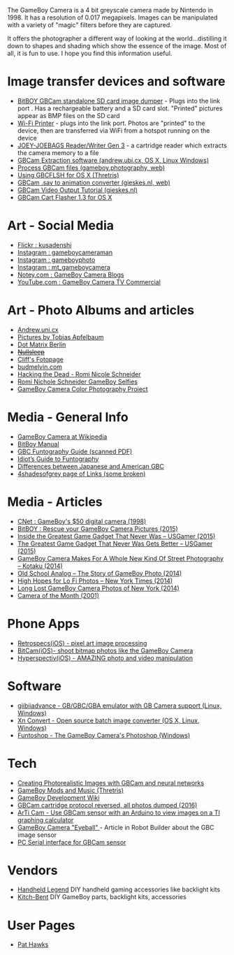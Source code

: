The GameBoy Camera is a 4 bit greyscale camera made by Nintendo in 1998. It has a resolution of 0.017 megapixels. Images can be manipulated with a variety of "magic" filters before they are captured.  

It offers the photographer a different way of looking at the world…distilling it down to shapes and shading which show the essence of the image. Most of all, it is fun to use. I hope you find this information useful.

# Image transfer devices and software
* [BitBOY GBCam standalone SD card image dumper](http://gameboyphoto.bigcartel.com/product/bitboy) - Plugs into the link port . Has a rechargeable battery and a SD card slot. "Printed" pictures appear as BMP files on the SD card
* [Wi-Fi Printer](https://www.etsy.com/listing/612978272/gameboy-camera-wifi-printer) - plugs into the link port. Photos are "printed" to the device, then are transferred via WiFi from a hotspot running on the device
* [JOEY-JOEBAGS Reader/Writer Gen 3](https://bennvenn.myshopify.com/products/reader-writer-gen2) - a cartridge reader which extracts the camera memory to a file
* [GBCam Extraction software (andrew.ubi.cx, OS X, Linux Windows)](http://andrew.uni.cx/camera.html)
* [Process GBCam files (gameboy.photography, web)](http://www.gameboy.photography/)
* [Using GBCFLSH for OS X (Thretris)](http://thretris.blogspot.com/2009/12/how-to-using-gbcflsh-for-macosx.html)
* [GBCam .sav to animation converter (gieskes.nl, web)](http://gieskes.nl/gameboy-camera/sav-converter/)
* [GBCam Video Output Tutorial (gieskes.nl)](http://gieskes.nl/gb_camera_video_out_tutorial/)
* [GBCam Cart Flasher 1.3 for OS X](http://randombazz.blogspot.com/2011/08/gb-cart-flasher-software-13-for-mac-osx.html)

# Art - Social Media
* [Flickr : kusadenshi](https://www.flickr.com/photos/kusadenshi/albums/72157600923103239)
* [Instagram : gameboycameraman](https://www.instagram.com/gameboycameraman/)
* [Instagram : gameboyphoto](https://instagram.com/gameboyphoto/)
* [Instagram : mt_gameboycamera](https://www.instagram.com/mr_gameboycamera/)
* [Notey.com : GameBoy Camera Blogs](http://www.notey.com/blogs/game-boy-camera)
* [YouTube.com : GameBoy Camera TV Commercial](https://www.youtube.com/watch?v=b8moy4nDUeg&feature=youtu.be)

# Art - Photo Albums and articles
* [Andrew.uni.cx](http://andrew.uni.cx/camera.html)
* [Pictures by Tobias Apfelbaum](http://gameboy.rot-blau.com/)
* [Dot Matrix Berlin](http://dotmatrixberlin.blogspot.com/)
* ~~[Nullsleep](http://www.nullsleep.com/gb_gallery/)~~
* [Cliff's Fotopage](http://cliff-greene.fotopages.com/?entry=198855)
* [budmelvin.com](http://www.budmelvin.com/gb1.html)
* [Hacking the Dead - Romi Nicole Schneider](http://www.rominicoleschneider.com/hacking-the-dead.html)
* [Romi Nichole Schneider GameBoy Selfies](https://www.rominicoles.com/gameboy-selfies)
* [GameBoy Camera Color Photography Project](http://www.ironicsans.com/2007/09/idea_color_photos_with_the_gam.html)

# Media - General Info
* [GameBoy Camera at Wikipedia](https://en.wikipedia.org/wiki/Game_Boy_Camera)
* [BitBoy Manual](http://gameboyphoto.com/gameboyphoto/gameboy_process_resources_files/BitBoy_Manual_V6-3.pdf)
* [GBC Funtography Guide (scanned PDF)](http://www.mediafire.com/view/lyk0co0l4bwq2ld/Nintendo_Funtography_Guide.pdf)
* [Idiot’s Guide to Funtography](http://www.dmgice.com/rules/camidiot.htm)
* [Differences between Japanese and American GBC](https://tcrf.net/Game_Boy_Camera/Regional_Differences)
* [4shadesofgrey page of Links (some broken)](http://www.4shadesofgray.com/gbclinks.html)

# Media - Articles
* [CNet : GameBoy's $50 digital camera (1998)](https://www.cnet.com/news/game-boys-50-digital-camera/)
* [BitBOY : Rescue your GameBoy Camera Pictures (2015)](http://popgeeks.net/rescue-your-game-boy-camera-pictures-with-the-bitboy/)
* [Inside the Greatest Game Gadget That Never Was – USGamer (2015)](http://www.usgamer.net/articles/inside-the-greatest-game-gadget-that-never-was)
* [The Greatest Game Gadget That Never Was Gets Better – USGamer (2015)](http://www.usgamer.net/articles/the-greatest-game-gadget-that-never-was-gets-even-better#comments)
* [GameBoy Camera Makes For A Whole New Kind Of Street Photography – Kotaku (2014)](http://kotaku.com/game-boy-camera-makes-for-a-whole-new-kind-of-street-ph-1575668236)
* [Old School Analog – The Story of GameBoy Photo (2014)](http://www.thephoblographer.com/2014/11/04/old-school-analog-story-gameboy-photo/#.Vfbj6cqgyDB)
* [High Hopes for Lo Fi Photos – New York Times (2014)](http://lens.blogs.nytimes.com/2014/11/11/high-hopes-for-lo-fi-photos/)
* [Long Lost GameBoy Camera Photos of New York (2014)](http://thecreatorsproject.vice.com/blog/long-lost-game-boy-camera-photos)
* [Camera of the Month (2001)](http://www.cameraofthemonth.com/articles/NintendoGameboyCamera.shtml)

# Phone Apps
* [Retrospecs(iOS) - pixel art image processing](https://itunes.apple.com/us/app/retrospecs-retro-computing/id887031094?mt=8)
* [BitCam(iOS)- shoot bitmap photos like the GameBoy Camera](https://itunes.apple.com/us/app/bitcam/id1114990619?mt=8)
* [Hyperspectiv(iOS) - AMAZING photo and video manipulation](https://itunes.apple.com/us/app/hyperspektiv/id1058051662?mt=8)

# Software
* [giibiiadvance - GB/GBC/GBA emulator with GB Camera support (Linux, Windows)](https://github.com/AntonioND/giibiiadvance)
* [Xn Convert - Open source batch image converter (OS X, Linux, Windows)](http://www.xnview.com/en/xnconvert/)
* [Funtoshop - The GameBoy Camera's Photoshop (Windows)](http://funtoshop.sourceforge.net/)

# Tech
* [Creating Photorealistic Images with GBCam and neural networks](http://www.pinchofintelligence.com/photorealistic-neural-network-gameboy/)
* [GameBoy Mods and Music (Thretris)](http://thretris.blogspot.com/)
* [GameBoy Development Wiki](http://gbdev.gg8.se/wiki/articles/Main_Page)
* [GBCam cartridge protocol reversed,  all photos dumped (2016)](http://hackaday.com/2016/03/08/game-boy-camera-cartridge-reversed-photos-dumped)
* [ArTi Cam - Use GBCam sensor with an Arduino to view images on a TI graphing calculator](https://www.cemetech.net/projects/item.php?id=54)
* [GameBoy Camera "Eyeball" ](http://web.csulb.edu/~wmartinz/rssc/sites/default/files/newsletter/jun99.pdf) - Article in Robot Builder about the GBC image sensor
* [PC Serial interface for GBCam sensor](http://sophiateam.undrgnd.free.fr/microcontroller/camera/)

# Vendors
* [Handheld Legend](http://handheldlegend.com/) DIY handheld gaming accessories like backlight kits
* [Kitch-Bent](http://kitch-bent.com) DIY GameBoy parts, backlight kits, accessories

# User Pages
* [Pat Hawks](http://alt.pathawks.com/gameboy-camera)
